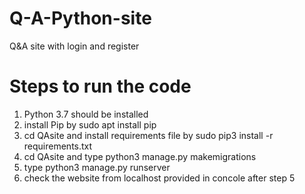 # Q-A-Python-site
Q&amp;A site with login and register

# Steps to run the code
1. Python 3.7 should be installed 
2. install Pip by sudo apt install pip
3. cd QAsite and install requirements file by sudo pip3 install -r requirements.txt
4. cd QAsite and type python3 manage.py makemigrations
5. type python3 manage.py runserver
6. check the website from localhost provided in concole after step 5

